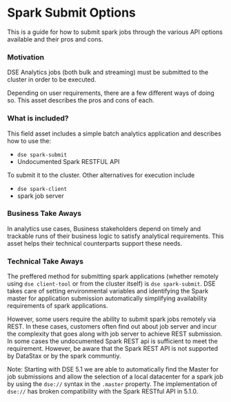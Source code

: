 # Spark Submit Options

This is a guide for how to submit spark jobs through the various API options available and their pros and cons.

### Motivation

DSE Analytics jobs (both bulk and streaming) must be submitted to the cluster in order to be executed.

Depending on user requirements, there are a few different ways of doing so. This asset describes the pros and cons of each.

### What is included?

This field asset includes a simple batch analytics application and describes how to use the:

* `dse spark-submit`
* Undocumented Spark RESTFUL API

To submit it to the cluster. Other alternatives for execution include
* `dse spark-client`
* spark job server

### Business Take Aways

In analytics use cases, Business stakeholders depend on timely and trackable runs of their business logic to satisfy analytical requirements. This asset helps their technical counterparts support these needs.

### Technical Take Aways

The preffered method for submitting spark applications (whether remotely using `dse client-tool` or from the cluster itself) is `dse spark-submit`. DSE takes care of setting environmental variables and identifying the Spark master for application submission automatically simplifying availability requirements of spark applications.

However, some users require the ability to submit spark jobs remotely via REST. In these cases, customers often find out about job server and incur the complexity that goes along with job server to achieve REST submission. In some cases the undocumented Spark REST api is sufficient to meet the requirement.
However, be aware that the Spark REST API is not supported by DataStax or by
the spark communtiy.

Note: Starting with DSE 5.1 we are able to automatically find the Master for job submissions and allow the selection of a local datacenter for a spark job by using the `dse://` syntax in the `.master` property. The implementation of `dse://` has broken compatibility with the Spark RESTful API in 5.1.0.
